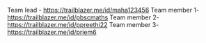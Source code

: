 Team lead - https://trailblazer.me/id/maha123456
Team member 1-https://trailblazer.me/id/pbscmaths
Team member 2-https://trailblazer.me/id/ppreethi22
Team member 3-https://trailblazer.me/id/priem6
